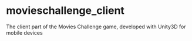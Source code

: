 # movieschallenge_client
The client part of the Movies Challenge game, developed with Unity3D for mobile devices

